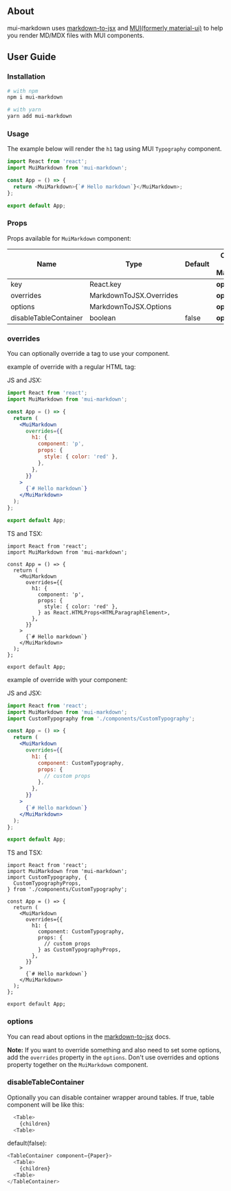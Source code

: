 ## About

mui-markdown uses [markdown-to-jsx](https://github.com/probablyup/markdown-to-jsx) and [MUI(formerly material-ui)](https://github.com/mui-org/material-ui) to help you render MD/MDX files with MUI components.

## User Guide

### Installation

```bash
# with npm
npm i mui-markdown

# with yarn
yarn add mui-markdown
```

### Usage

The example below will render the `h1` tag using MUI `Typography` component.

```js
import React from 'react';
import MuiMarkdown from 'mui-markdown';

const App = () => {
  return <MuiMarkdown>{`# Hello markdown`}</MuiMarkdown>;
};

export default App;
```

### Props

Props available for `MuiMarkdown` component:

| Name                  | Type                    | Default | Optional or Mandatory |
| --------------------- | ----------------------- | ------- | --------------------- |
| key                   | React.key               |         | **optional**          |
| overrides             | MarkdownToJSX.Overrides |         | **optional**          |
| options               | MarkdownToJSX.Options   |         | **optional**          |
| disableTableContainer | boolean                 | false   | **optional**          |

### overrides

You can optionally override a tag to use your component.

example of override with a regular HTML tag:

JS and JSX:

```jsx
import React from 'react';
import MuiMarkdown from 'mui-markdown';

const App = () => {
  return (
    <MuiMarkdown
      overrides={{
        h1: {
          component: 'p',
          props: {
            style: { color: 'red' },
          },
        },
      }}
    >
      {`# Hello markdown`}
    </MuiMarkdown>
  );
};

export default App;
```

TS and TSX:

```tsx
import React from 'react';
import MuiMarkdown from 'mui-markdown';

const App = () => {
  return (
    <MuiMarkdown
      overrides={{
        h1: {
          component: 'p',
          props: {
            style: { color: 'red' },
          } as React.HTMLProps<HTMLParagraphElement>,
        },
      }}
    >
      {`# Hello markdown`}
    </MuiMarkdown>
  );
};

export default App;
```

example of override with your component:

JS and JSX:

```jsx
import React from 'react';
import MuiMarkdown from 'mui-markdown';
import CustomTypography from './components/CustomTypography';

const App = () => {
  return (
    <MuiMarkdown
      overrides={{
        h1: {
          component: CustomTypography,
          props: {
            // custom props
          },
        },
      }}
    >
      {`# Hello markdown`}
    </MuiMarkdown>
  );
};

export default App;
```

TS and TSX:

```tsx
import React from 'react';
import MuiMarkdown from 'mui-markdown';
import CustomTypography, {
  CustomTypographyProps,
} from './components/CustomTypography';

const App = () => {
  return (
    <MuiMarkdown
      overrides={{
        h1: {
          component: CustomTypography,
          props: {
            // custom props
          } as CustomTypographyProps,
        },
      }}
    >
      {`# Hello markdown`}
    </MuiMarkdown>
  );
};

export default App;
```

### options

You can read about options in the [markdown-to-jsx](https://www.npmjs.com/package/markdown-to-jsx#parsing-options) docs.

**Note:** If you want to override something and also need to set some options, add the `overrides` property in the `options`. Don't use overrides and options property together on the `MuiMarkdown` component.

### disableTableContainer

Optionally you can disable container wrapper around tables. If true, table component will be like this:

```js
  <Table>
    {children}
  <Table>
```

default(false):

```js
<TableContainer component={Paper}>
  <Table>
    {children}
  <Table>
</TableContainer>
```
